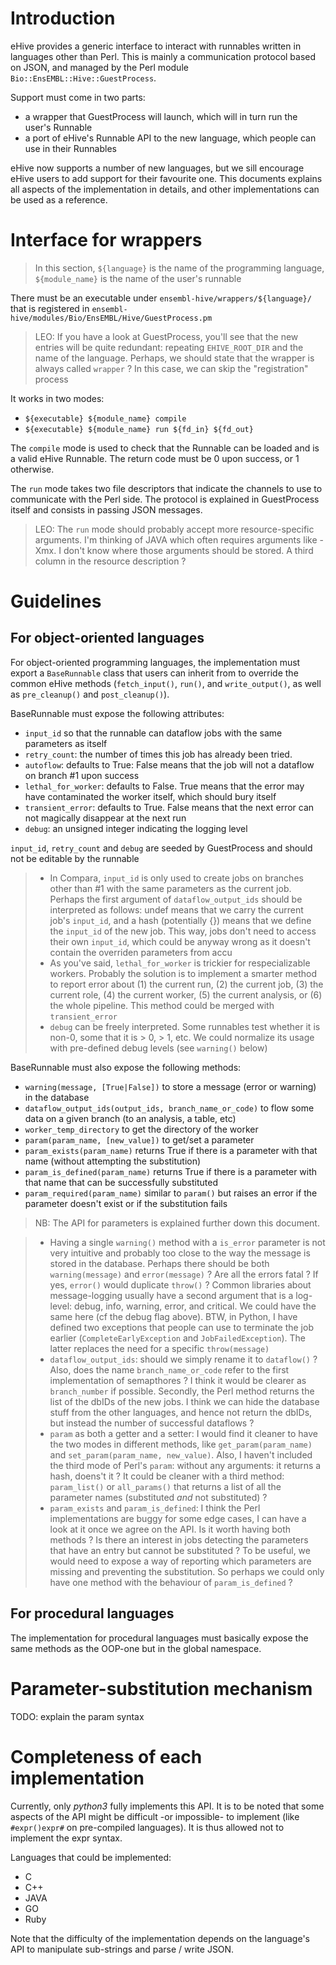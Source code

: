 
# Introduction

eHive provides a generic interface to interact with runnables written in
languages other than Perl. This is mainly a communication protocol based on
JSON, and managed by the Perl module `Bio::EnsEMBL::Hive::GuestProcess`.

Support must come in two parts:
* a wrapper that GuestProcess will launch, which will in turn run the
  user's Runnable
* a port of eHive's Runnable API to the new language, which people can use
  in their Runnables

eHive now supports a number of new languages, but we sill encourage eHive
users to add support for their favourite one. This documents explains all
aspects of the implementation in details, and other implementations can be
used as a reference.

# Interface for wrappers

> In this section, `${language}` is the name of the programming
> language, `${module_name}` is the name of the user's runnable

There must be an executable under `ensembl-hive/wrappers/${language}/`
that is registered in `ensembl-hive/modules/Bio/EnsEMBL/Hive/GuestProcess.pm`

> LEO: If you have a look at GuestProcess, you'll see that the new
> entries will be quite redundant: repeating `EHIVE_ROOT_DIR` and the
> name of the language. Perhaps, we should state that the wrapper is always
> called `wrapper` ? In this case, we can skip the "registration" process

It works in two modes:
* `${executable} ${module_name} compile`
* `${executable} ${module_name} run ${fd_in} ${fd_out}`

The `compile` mode is used to check that the Runnable can be loaded and is a
valid eHive Runnable. The return code must be 0 upon success, or 1 otherwise.

The `run` mode takes two file descriptors that indicate the channels to
use to communicate with the Perl side. The protocol is explained in
GuestProcess itself and consists in passing JSON messages.

> LEO: The `run` mode should probably accept more resource-specific arguments.
> I'm thinking of JAVA which often requires arguments like -Xmx. I don't
> know where those arguments should be stored. A third column in the
> resource description ?

# Guidelines

## For object-oriented languages

For object-oriented programming languages, the implementation must export a
`BaseRunnable` class that users can inherit from to override the common
eHive methods (`fetch_input()`, `run()`, and `write_output()`, as well as
`pre_cleanup()` and `post_cleanup()`).

BaseRunnable must expose the following attributes:
* `input_id` so that the runnable can dataflow jobs with the same parameters
  as itself
* `retry_count`: the number of times this job has already been tried.
* `autoflow`: defaults to True: False means that the job will not a
  dataflow on branch #1 upon success
* `lethal_for_worker`: defaults to False. True means that the error may
  have contaminated the worker itself, which should bury itself
* `transient_error`: defaults to True. False means that the next error
  can not magically disappear at the next run
* `debug`: an unsigned integer indicating the logging level

`input_id`, `retry_count` and `debug` are seeded by GuestProcess
and should not be editable by the runnable

> * In Compara, `input_id` is only used to create jobs on branches other than
>   #1 with the same parameters as the current job. Perhaps the first
>   argument of `dataflow_output_ids` should be interpreted as follows:
>   undef means that we carry the current job's `input_id`, and a hash
>   (potentially {}) means that we define the `input_id` of the new job.
>   This way, jobs don't need to access their own `input_id`, which could
>   be anyway wrong as it doesn't contain the overriden parameters from
>   accu
> * As you've said, `lethal_for_worker` is trickier for respecializable
>   workers. Probably the solution is to implement a smarter method to
>   report error about (1) the current run, (2) the current job, (3) the
>   current role, (4) the current worker, (5) the current analysis, or (6)
>   the whole pipeline. This method could be merged with `transient_error`
> * `debug` can be freely interpreted. Some runnables test whether it is
>   non-0, some that it is > 0, > 1, etc. We could normalize its usage with
>   pre-defined debug levels (see `warning()` below)

BaseRunnable must also expose the following methods:
* `warning(message, [True|False])`
  to store a message (error or warning) in the database
* `dataflow_output_ids(output_ids, branch_name_or_code)`
  to flow some data on a given branch (to an analysis, a table, etc)
* `worker_temp_directory`
  to get the directory of the worker
* `param(param_name, [new_value])`
  to get/set a parameter
* `param_exists(param_name)`
  returns True if there is a parameter with that name (without attempting
  the substitution)
* `param_is_defined(param_name)`
  returns True if there is a parameter with that name that can be
  successfully substituted
* `param_required(param_name)`
  similar to `param()` but raises an error if the parameter doesn't exist
  or if the substitution fails

>NB: The API for parameters is explained further down this document.

> * Having a single `warning()` method with a `is_error` parameter is
>   not very intuitive and probably too close to the way the message is
>   stored in the database. Perhaps there should be both `warning(message)`
>   and `error(message)` ? Are all the errors fatal ? If yes, `error()`
>   would duplicate `throw()` ? Common libraries about message-logging
>   usually have a second argument that is a log-level: debug, info, warning,
>   error, and critical. We could have the same here (cf the debug flag
>   above).
>   BTW, in Python, I have defined two exceptions that
>   people can use to terminate the job earlier (`CompleteEarlyException`
>   and `JobFailedException`). The latter replaces the need for a specific
>   `throw(message)`
> * `dataflow_output_ids`: should we simply rename it to `dataflow()` ?
>   Also, does the name `branch_name_or_code` refer to the first
>   implementation of semapthores ? I think it would be clearer as
>   `branch_number` if possible. Secondly, the Perl method returns the list
>   of the dbIDs of the new jobs. I think we can hide the database stuff from
>   the other languages, and hence not return the dbIDs, but instead the
>   number of successful dataflows ?
> * `param` as both a getter and a setter: I would find it cleaner to have
>   the two modes in different methods, like `get_param(param_name)` and
>   `set_param(param_name, new_value)`. Also, I haven't included the third mode
>   of Perl's `param`: without any arguments: it returns a hash, doens't it ?
>   It could be cleaner with a third method: `param_list()` or
>   `all_params()` that returns a list of all the parameter names
>   (substituted *and* not substituted) ?
> * `param_exists` and `param_is_defined`: I think the Perl implementations
>   are buggy for some edge cases, I can have a look at it once we agree on
>   the API. Is it worth having both methods ? Is there an interest in jobs
>   detecting the parameters that have an entry but cannot be substituted ?
>   To be useful, we would need to expose a way of reporting which
>   parameters are missing and preventing the substitution. So perhaps we
>   could only have one method with the behaviour of `param_is_defined` ?


## For procedural languages

The implementation for procedural languages must basically expose the same
methods as the OOP-one but in the global namespace.

# Parameter-substitution mechanism

TODO: explain the param syntax


# Completeness of each implementation

Currently, only *python3* fully implements this API. It is to be noted that
some aspects of the API might be difficult -or impossible- to implement (like
`#expr()expr#` on pre-compiled languages). It is thus allowed not to implement
the expr syntax.

Languages that could be implemented:
* C
* C++
* JAVA
* GO
* Ruby

Note that the difficulty of the implementation depends on the language's
API to manipulate sub-strings and parse / write JSON.

